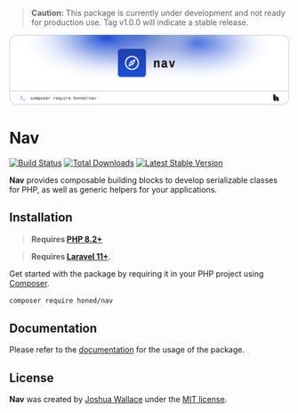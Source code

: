 > **Caution:** This package is currently under development and not ready for production use. Tag v1.0.0 will indicate a stable release.

<a href="https://honed.dev/nav">
  <picture>
    <source media="(prefers-color-scheme: dark)" srcset="art/header-dark.png">
    <img alt="" src="art/header-light.png">
  </picture>
</a>

# Nav

<p>
    <a href="https://github.com/honedlabs/nav/actions"><img src="https://github.com/honedlabs/nav/actions/workflows/tests.yml/badge.svg" alt="Build Status"></a>
    <!-- <a href="https://github.com/honedlabs/nav/actions"><img src="https://github.com/honedlabs/nav/actions/workflows/tests.yml/badge.svg" alt="Test coverage"></a> -->
    <a href="https://packagist.org/packages/honed/nav"><img src="https://img.shields.io/packagist/dt/honed/nav" alt="Total Downloads"></a>
    <a href="https://packagist.org/packages/honed/nav"><img src="https://img.shields.io/packagist/v/honed/nav" alt="Latest Stable Version"></a>
</p>

**Nav** provides composable building blocks to develop serializable classes for PHP, as well as generic helpers for your applications.

## Installation

> **Requires [PHP 8.2+](https://php.net/releases/)**

> **Requires [Laravel 11+](https://laravel.com/docs/releases).**

Get started with the package by requiring it in your PHP project using [Composer](https://getcomposer.org/).

```bash
composer require honed/nav
```

## Documentation

Please refer to the [documentation](https://honed.dev/nav) for the usage of the package.

## License

**Nav** was created by [Joshua Wallace](https://joshua-wallace.com) under the [MIT license](https://opensource.org/licenses/MIT).